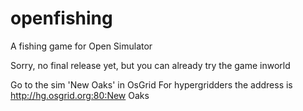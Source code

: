 # openfishing
A fishing game for Open Simulator

Sorry, no final release yet, but you can already try the game inworld

Go to the sim 'New Oaks' in OsGrid
For hypergridders the address is http://hg.osgrid.org:80:New Oaks
